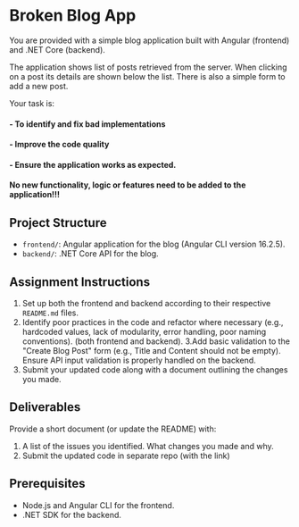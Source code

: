 # Broken Blog App

You are provided with a simple blog application built with Angular (frontend) and .NET Core (backend). 

The application shows list of posts retrieved from the server. When clicking on a post its details are shown below the list.
There is also a simple form to add a new post.

Your task is:
#### - To identify and fix  bad implementations
#### - Improve the code quality
#### - Ensure the application works as expected.
#### No new functionality, logic or features need to be added to the application!!! 

## Project Structure
- `frontend/`: Angular application for the blog (Angular CLI version 16.2.5).
- `backend/`: .NET Core API for the blog.

## Assignment Instructions
1. Set up both the frontend and backend according to their respective `README.md` files.
2. Identify poor practices in the code and refactor where necessary (e.g., hardcoded values, lack of modularity, error handling,  poor naming conventions).
 (both frontend and backend).
3.Add basic validation to the "Create Blog Post" form (e.g., Title and Content should not be empty).
Ensure API input validation is properly handled on the backend.
4. Submit your updated code along with a document outlining the changes you made.

## Deliverables
Provide a short document (or update the README) with:
1. A list of the issues you identified.
	What changes you made and why.
2.  Submit the updated code  in separate repo (with the link)

## Prerequisites
- Node.js and Angular CLI for the frontend.
- .NET SDK for the backend.

  
